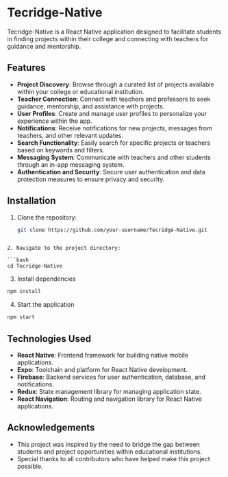 # Tecridge-Native

Tecridge-Native is a React Native application designed to facilitate students in finding projects within their college and connecting with teachers for guidance and mentorship.

## Features

- **Project Discovery**: Browse through a curated list of projects available within your college or educational institution.
- **Teacher Connection**: Connect with teachers and professors to seek guidance, mentorship, and assistance with projects.
- **User Profiles**: Create and manage user profiles to personalize your experience within the app.
- **Notifications**: Receive notifications for new projects, messages from teachers, and other relevant updates.
- **Search Functionality**: Easily search for specific projects or teachers based on keywords and filters.
- **Messaging System**: Communicate with teachers and other students through an in-app messaging system.
- **Authentication and Security**: Secure user authentication and data protection measures to ensure privacy and security.

## Installation

1. Clone the repository:

   ```bash
   git clone https://github.com/your-username/Tecridge-Native.git
  ```

2. Navigate to the project directory:

  ```bash
  cd Tecridge-Native
  ```

3. Install dependencies
   
  ```bash
  npm install
  ```
4. Start the application
  ```bash
npm start
  ```

## Technologies Used

- **React Native**: Frontend framework for building native mobile applications.
- **Expo**: Toolchain and platform for React Native development.
- **Firebase**: Backend services for user authentication, database, and notifications.
- **Redux**: State management library for managing application state.
- **React Navigation**: Routing and navigation library for React Native applications.

## Acknowledgements

- This project was inspired by the need to bridge the gap between students and project opportunities within educational institutions.
- Special thanks to all contributors who have helped make this project possible.
